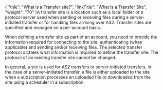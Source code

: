 {
    "title": "What is a Transfer site?",
    "linkTitle": "What is a Transfer Site",
    "weight": "70"
}A transfer site is a location such as a local folder or a protocol server used when sending or receiving files during a server-initiated transfer or for handling files arriving over AS2. Transfer sites are specified and managed on a per-account basis.

When defining a transfer site as part of an account, you need to provide the information required for connecting to the site, authenticating (when applicable) and sending and/or receiving files. The selected transfer protocol dictates what information is required to define the transfer site. The protocol of an existing transfer site cannot be changed.

In general, a site is used for AS2 transfers or server-initiated transfers. In the case of a server-initiated transfer, a file is either uploaded to the site when a subscription processes an uploaded file or downloaded from the site using a scheduler in a subscription.
